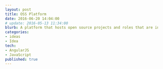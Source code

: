 ```yaml
---
layout: post
title: OSS Platform
date: 2016-06-20 14:04:00
# update: 2016-05-13 11:34:00
blurb: A platform that hosts open source projects and roles that are in need for those projects.
categories:
- ideas
- Idea
tech:
- AngularJS
- JavaScript
published: true
---
```


